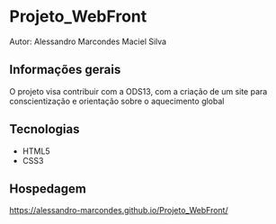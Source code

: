 # Projeto_WebFront
Autor: Alessandro Marcondes Maciel Silva

## Informações gerais
O projeto visa contribuir com a ODS13, com a criação de um site para conscientização e orientação sobre o aquecimento global

## Tecnologias
* HTML5
* CSS3

## Hospedagem
https://alessandro-marcondes.github.io/Projeto_WebFront/
